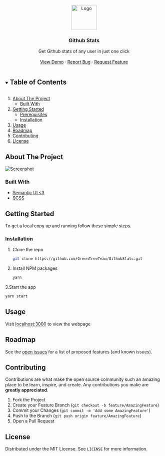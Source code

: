 <p align="center">
  <a href="https://github.com/GreenTreeTeam/GithubStats">
    <img src="https://github.githubassets.com/images/modules/logos_page/GitHub-Mark.png" alt="Logo" width="80" height="80">
  </a>

  <h3 align="center">Github Stats</h3>

  <p align="center">
Get Github stats of any user in just one click
  <br />
    <br />
    <a href="https://stats.greentree.team/">View Demo</a>
    ·
    <a href="https://github.com/GreenTreeTeam/GithubStats/issues">Report Bug</a>
    ·
    <a href="https://github.com/GreenTreeTeam/GithubStats/issues">Request Feature</a>
  </p>
</p>

<details open="open">
  <summary><h2 style="display: inline-block">Table of Contents</h2></summary>
  <ol>
    <li>
      <a href="#about-the-project">About The Project</a>
      <ul>
        <li><a href="#built-with">Built With</a></li>
      </ul>
    </li>
    <li>
      <a href="#getting-started">Getting Started</a>
      <ul>
        <li><a href="#prerequisites">Prerequisites</a></li>
        <li><a href="#installation">Installation</a></li>
      </ul>
    </li>
    <li><a href="#usage">Usage</a></li>
    <li><a href="#roadmap">Roadmap</a></li>
    <li><a href="#contributing">Contributing</a></li>
    <li><a href="#license">License</a></li>
  </ol>
</details>

## About The Project

![Screenshot](https://github.com/GreenTreeTeam/ChillingMusic/blob/master/images/screenshot.png)

### Built With

* [Semantic UI <3](https://semantic-ui.com/)
* [SCSS](https://sass-lang.com/)

## Getting Started

To get a local copy up and running follow these simple steps.

### Installation

1. Clone the repo
   ```sh
   git clone https://github.com/GreenTreeTeam/GithubStats.git
   ```
2. Install NPM packages
   ```sh
   yarn
   ```
   
3.Start the app  
   ```sh
   yarn start
   ```
   
## Usage
Visit [localhost:3000](http://localhost:3000) to view the webpage


## Roadmap

See the [open issues](https://github.com/GreenTreeTeam/GithubStats/issues) for a list of proposed features (and known issues).

## Contributing

Contributions are what make the open source community such an amazing place to be learn, inspire, and create. Any contributions you make are **greatly appreciated**.

1. Fork the Project
2. Create your Feature Branch (`git checkout -b feature/AmazingFeature`)
3. Commit your Changes (`git commit -m 'Add some AmazingFeature'`)
4. Push to the Branch (`git push origin feature/AmazingFeature`)
5. Open a Pull Request

## License

Distributed under the MIT License. See `LICENSE` for more information.
